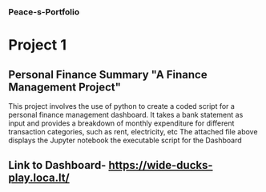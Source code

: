 ### Peace-s-Portfolio
# Project 1 
## Personal Finance Summary "A Finance Management Project"
This project involves the use of python to create a coded script for a personal finance management dashboard. It takes a bank statement as input and provides a breakdown of monthly expenditure for different transaction categories, such as rent, electricity, etc
The attached file above displays the Jupyter notebook the executable script for the Dashboard
## Link to Dashboard- https://wide-ducks-play.loca.lt/



